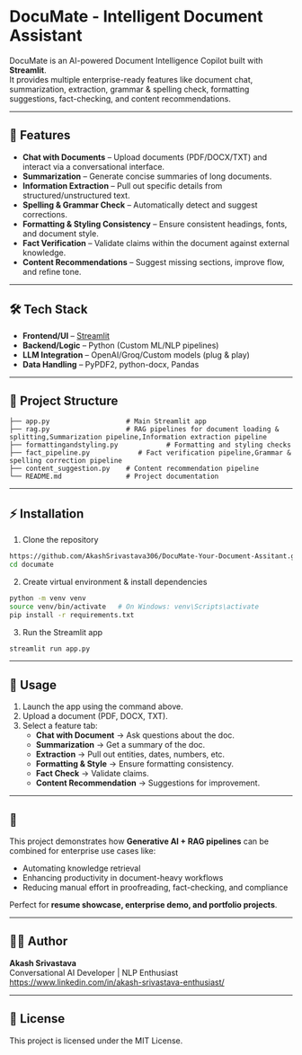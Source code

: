 # DocuMate - Intelligent Document Assistant

DocuMate is an AI-powered Document Intelligence Copilot built with **Streamlit**.  
It provides multiple enterprise-ready features like document chat, summarization, extraction, grammar & spelling check, formatting suggestions, fact-checking, and content recommendations.

---

## 🚀 Features

- **Chat with Documents** – Upload documents (PDF/DOCX/TXT) and interact via a conversational interface.
- **Summarization** – Generate concise summaries of long documents.
- **Information Extraction** – Pull out specific details from structured/unstructured text.
- **Spelling & Grammar Check** – Automatically detect and suggest corrections.
- **Formatting & Styling Consistency** – Ensure consistent headings, fonts, and document style.
- **Fact Verification** – Validate claims within the document against external knowledge.
- **Content Recommendations** – Suggest missing sections, improve flow, and refine tone.

---

## 🛠️ Tech Stack

- **Frontend/UI** – [Streamlit](https://streamlit.io/)
- **Backend/Logic** – Python (Custom ML/NLP pipelines)
- **LLM Integration** – OpenAI/Groq/Custom models (plug & play)
- **Data Handling** – PyPDF2, python-docx, Pandas


---

## 📂 Project Structure

```
├── app.py                   # Main Streamlit app
├── rag.py                   # RAG pipelines for document loading & splitting,Summarization pipeline,Information extraction pipeline
├── formattingandstyling.py            # Formatting and styling checks
├── fact_pipeline.py            # Fact verification pipeline,Grammar & spelling correction pipeline
├── content_suggestion.py    # Content recommendation pipeline
└── README.md                # Project documentation
```

---

## ⚡ Installation

1. Clone the repository  
```bash
https://github.com/AkashSrivastava306/DocuMate-Your-Document-Assitant.git
cd documate
```

2. Create virtual environment & install dependencies  
```bash
python -m venv venv
source venv/bin/activate   # On Windows: venv\Scripts\activate
pip install -r requirements.txt
```

3. Run the Streamlit app  
```bash
streamlit run app.py
```

---

## 📖 Usage

1. Launch the app using the command above.  
2. Upload a document (PDF, DOCX, TXT).  
3. Select a feature tab:  
   - **Chat with Document** → Ask questions about the doc.  
   - **Summarization** → Get a summary of the doc.  
   - **Extraction** → Pull out entities, dates, numbers, etc.  
   - **Formatting & Style** → Ensure formatting consistency.  
   - **Fact Check** → Validate claims.  
   - **Content Recommendation** → Suggestions for improvement.  

---

## 🎯 

This project demonstrates how **Generative AI + RAG pipelines** can be combined for enterprise use cases like:  
- Automating knowledge retrieval  
- Enhancing productivity in document-heavy workflows  
- Reducing manual effort in proofreading, fact-checking, and compliance  

Perfect for **resume showcase, enterprise demo, and portfolio projects**.

---

## 👨‍💻 Author

**Akash Srivastava**  
Conversational AI Developer | NLP Enthusiast  
https://www.linkedin.com/in/akash-srivastava-enthusiast/

---

## 📜 License

This project is licensed under the MIT License.
